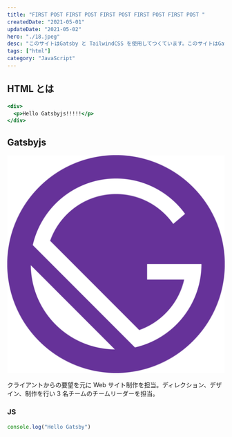 ```yaml
---
title: "FIRST POST FIRST POST FIRST POST FIRST POST FIRST POST "
createdDate: "2021-05-01"
updateDate: "2021-05-02"
hero: "./18.jpeg"
desc: "このサイトはGatsby と TailwindCSS を使用してつくています。このサイトはGatsby と TailwindCSS を使用してつくています。"
tags: ["html"]
category: "JavaScript"
---
```


## HTML とは

```html:title=index.html
<div>
  <p>Hello Gatsbyjs!!!!!</p>
</div>
```

## Gatsbyjs

![Gatsbyjs](./icon.png)

クライアントからの要望を元に Web サイト制作を担当。ディレクション、デザイン、制作を行い 3 名チームのチームリーダーを担当。

### JS

```js:title=app.js
console.log("Hello Gatsby")
```
